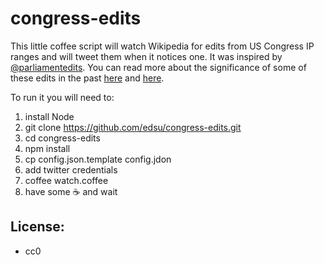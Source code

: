 # congress-edits

This little coffee script will watch Wikipedia for edits from US Congress IP ranges 
and will tweet them when it notices one. It was inspired by
[@parliamentedits](https://twitter.com/parliamentedits). You can read more about
the significance of some of these edits in the past 
[here](https://en.wikipedia.org/wiki/U.S._Congressional_staff_edits_to_Wikipedia) 
and [here](https://en.wikipedia.org/wiki/Wikipedia:Congressional_staffer_edits).

To run it you will need to:

1. install Node
1. git clone https://github.com/edsu/congress-edits.git
1. cd congress-edits
1. npm install 
1. cp config.json.template config.jdon
1. add twitter credentials
1. coffee watch.coffee
1. have some :coffee: and wait

## License: 

* cc0




